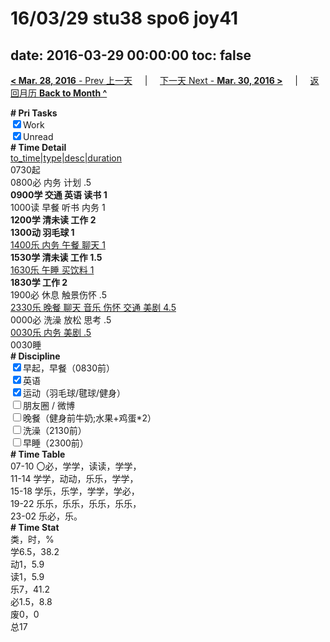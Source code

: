 # 16/03/29 stu38 spo6 joy41

date: 2016-03-29 00:00:00
toc: false
---
[**< Mar. 28, 2016** - Prev 上一天](/lifelogs/2016/03/d28.html) &nbsp; &nbsp; | &nbsp; &nbsp; [下一天 Next - **Mar. 30, 2016 >**](/lifelogs/2016/03/d30.html) &nbsp; &nbsp; |  &nbsp; &nbsp; [返回月历 **Back to Month ^**](/lifelogs/2016/03/index.html)
<br/><div><b># Pri Tasks</b></div><div><input checked="true" type="checkbox"/>Work</div><div><input checked="true" type="checkbox"/>Unread</div><div><b># Time Detail</b></div><div><u>to_time|type|desc|duration</u></div><div>0730起</div><div>0800必 内务 计划 .5</div><div><b>0900学 交通 英语 读书 1</b></div><div>1000读 早餐 听书 内务 1</div><div><b>1200学 清未读 工作 2</b></div><div><b>1300动 羽毛球 1</b></div><div><u>1400乐 内务 午餐 聊天 1</u></div><div><b>1530学 清未读 工作 1.5</b></div><div><u>1630乐 午睡 买饮料 1</u></div><div><b>1830学 工作 2</b></div><div>1900必 休息 触景伤怀 .5</div><div><u>2330乐 晚餐 聊天 音乐 伤怀 交通 美剧 4.5</u></div><div>0000必 洗澡 放松 思考 .5</div><div><u>0030乐 内务 美剧 .5</u></div><div>0030睡</div><div><b># Discipline</b></div><div><input checked="true" type="checkbox"/>早起，早餐（0830前）</div><div><input checked="true" type="checkbox"/>英语</div><div><input checked="true" type="checkbox"/>运动（羽毛球/毽球/健身）</div><div><input type="checkbox"/>朋友圈 / 微博</div><div><input type="checkbox"/>晚餐（健身前牛奶;水果+鸡蛋*2）</div><div><input type="checkbox"/>洗澡（2130前）</div><div><input type="checkbox"/>早睡（2300前）</div><div><b># Time Table</b></div><div>07-10 〇必，学学，读读，学学，</div><div>11-14 学学，动动，乐乐，学学，</div><div>15-18 学乐，乐学，学学，学必，</div><div>19-22 乐乐，乐乐，乐乐，乐乐，</div><div>23-02 乐必，乐。</div><div><b># Time Stat</b></div><div>类，时，%</div><div>学6.5，38.2</div><div>动1，5.9</div><div>读1，5.9</div><div>乐7，41.2</div><div>必1.5，8.8</div><div>废0，0</div><div>总17</div>
